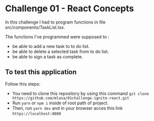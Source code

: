 # Challenge 01 - React Concepts

In this challenge I had to program functions in file src/components/TaskList.tsx.

The functions I've programmed were supposed to :
 - be able to add a new task to to do list.
 - be able to delete a selected task from to do list.
 - be able to sign a task as complete.
 
## To test this application
  Follow this steps:
  - You need to clone this repository by using this command `git clone https://github.com/mlasa/01challenge-ignite-react.git`
  - Run `yarn` or `npm i` inside of root path of project.
  - Then, run  `yarn dev` and in your browser acces this link `https://localhost:8080`
